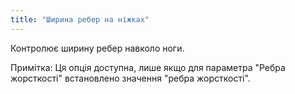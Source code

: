 ```yaml
---
title: "Ширина ребер на ніжках"
---
```


Контролює ширину ребер навколо ноги.

Примітка: Ця опція доступна, лише якщо для параметра "Ребра жорсткості" встановлено значення "ребра жорсткості".
